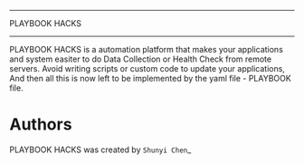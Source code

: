 *******
PLAYBOOK HACKS
*******

PLAYBOOK HACKS is a automation platform that makes your applications and
system easiter to do Data Collection or Health Check from remote servers.
Avoid writing scripts or custom code to update your applications, And then 
all this is now left to be implemented by the yaml file - PLAYBOOK file.

Authors
=======

PLAYBOOK HACKS was created by `Shunyi Chen`_
